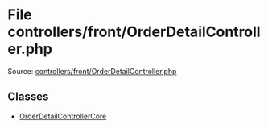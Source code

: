File controllers/front/OrderDetailController.php
=========

Source: [controllers/front/OrderDetailController.php](https://github.com/PrestaShop/PrestaShop/blob/1.5.4.1/controllers/front/OrderDetailController.php)


Classes
-------

* [OrderDetailControllerCore](class.OrderDetailControllerCore.md)

